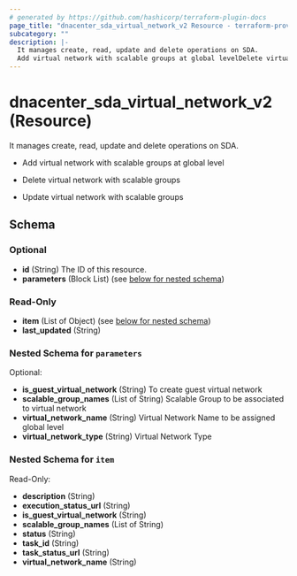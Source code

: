 ```yaml
---
# generated by https://github.com/hashicorp/terraform-plugin-docs
page_title: "dnacenter_sda_virtual_network_v2 Resource - terraform-provider-dnacenter"
subcategory: ""
description: |-
  It manages create, read, update and delete operations on SDA.
  Add virtual network with scalable groups at global levelDelete virtual network with scalable groupsUpdate virtual network with scalable groups
---
```


# dnacenter_sda_virtual_network_v2 (Resource)

It manages create, read, update and delete operations on SDA.

- Add virtual network with scalable groups at global level

- Delete virtual network with scalable groups

- Update virtual network with scalable groups



<!-- schema generated by tfplugindocs -->
## Schema

### Optional

- **id** (String) The ID of this resource.
- **parameters** (Block List) (see [below for nested schema](#nestedblock--parameters))

### Read-Only

- **item** (List of Object) (see [below for nested schema](#nestedatt--item))
- **last_updated** (String)

<a id="nestedblock--parameters"></a>
### Nested Schema for `parameters`

Optional:

- **is_guest_virtual_network** (String) To create guest virtual network
- **scalable_group_names** (List of String) Scalable Group to be associated to virtual network
- **virtual_network_name** (String) Virtual Network Name to be assigned  global level
- **virtual_network_type** (String) Virtual Network Type


<a id="nestedatt--item"></a>
### Nested Schema for `item`

Read-Only:

- **description** (String)
- **execution_status_url** (String)
- **is_guest_virtual_network** (String)
- **scalable_group_names** (List of String)
- **status** (String)
- **task_id** (String)
- **task_status_url** (String)
- **virtual_network_name** (String)


